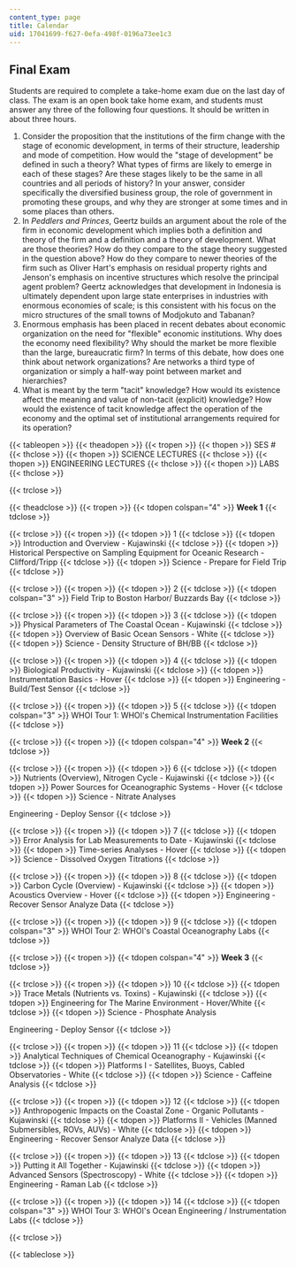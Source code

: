 ```yaml
---
content_type: page
title: Calendar
uid: 17041699-f627-0efa-498f-0196a73ee1c3
---
```


Final Exam
----------

Students are required to complete a take-home exam due on the last day of class. The exam is an open book take home exam, and students must answer any three of the following four questions. It should be written in about three hours.

1.  Consider the proposition that the institutions of the firm change with the stage of economic development, in terms of their structure, leadership and mode of competition. How would the "stage of development" be defined in such a theory? What types of firms are likely to emerge in each of these stages? Are these stages likely to be the same in all countries and all periods of history? In your answer, consider specifically the diversified business group, the role of government in promoting these groups, and why they are stronger at some times and in some places than others.
2.  In _Peddlers and Princes_, Geertz builds an argument about the role of the firm in economic development which implies both a definition and theory of the firm and a definition and a theory of development. What are those theories? How do they compare to the stage theory suggested in the question above? How do they compare to newer theories of the firm such as Oliver Hart's emphasis on residual property rights and Jenson's emphasis on incentive structures which resolve the principal agent problem? Geertz acknowledges that development in Indonesia is ultimately dependent upon large state enterprises in industries with enormous economies of scale; is this consistent with his focus on the micro structures of the small towns of Modjokuto and Tabanan?
3.  Enormous emphasis has been placed in recent debates about economic organization on the need for "flexible" economic institutions. Why does the economy need flexibility? Why should the market be more flexible than the large, bureaucratic firm? In terms of this debate, how does one think about network organizations? Are networks a third type of organization or simply a half-way point between market and hierarchies?
4.  What is meant by the term "tacit" knowledge? How would its existence affect the meaning and value of non-tacit (explicit) knowledge? How would the existence of tacit knowledge affect the operation of the economy and the optimal set of institutional arrangements required for its operation?

{{< tableopen >}}
{{< theadopen >}}
{{< tropen >}}
{{< thopen >}}
SES #
{{< thclose >}}
{{< thopen >}}
SCIENCE LECTURES
{{< thclose >}}
{{< thopen >}}
ENGINEERING LECTURES
{{< thclose >}}
{{< thopen >}}
LABS
{{< thclose >}}

{{< trclose >}}

{{< theadclose >}}
{{< tropen >}}
{{< tdopen colspan="4" >}}
**Week 1**
{{< tdclose >}}

{{< trclose >}}
{{< tropen >}}
{{< tdopen >}}
1
{{< tdclose >}}
{{< tdopen >}}
Introduction and Overview - Kujawinski
{{< tdclose >}}
{{< tdopen >}}
Historical Perspective on Sampling Equipment for Oceanic Research - Clifford/Tripp
{{< tdclose >}}
{{< tdopen >}}
Science - Prepare for Field Trip
{{< tdclose >}}

{{< trclose >}}
{{< tropen >}}
{{< tdopen >}}
2
{{< tdclose >}}
{{< tdopen colspan="3" >}}
Field Trip to Boston Harbor/ Buzzards Bay
{{< tdclose >}}

{{< trclose >}}
{{< tropen >}}
{{< tdopen >}}
3
{{< tdclose >}}
{{< tdopen >}}
Physical Parameters of The Coastal Ocean - Kujawinski
{{< tdclose >}}
{{< tdopen >}}
Overview of Basic Ocean Sensors - White
{{< tdclose >}}
{{< tdopen >}}
Science - Density Structure of BH/BB
{{< tdclose >}}

{{< trclose >}}
{{< tropen >}}
{{< tdopen >}}
4
{{< tdclose >}}
{{< tdopen >}}
Biological Productivity - Kujawinski
{{< tdclose >}}
{{< tdopen >}}
Instrumentation Basics - Hover
{{< tdclose >}}
{{< tdopen >}}
Engineering - Build/Test Sensor
{{< tdclose >}}

{{< trclose >}}
{{< tropen >}}
{{< tdopen >}}
5
{{< tdclose >}}
{{< tdopen colspan="3" >}}
WHOI Tour 1: WHOI's Chemical Instrumentation Facilities
{{< tdclose >}}

{{< trclose >}}
{{< tropen >}}
{{< tdopen colspan="4" >}}
**Week 2**
{{< tdclose >}}

{{< trclose >}}
{{< tropen >}}
{{< tdopen >}}
6
{{< tdclose >}}
{{< tdopen >}}
Nutrients (Overview), Nitrogen Cycle - Kujawinski
{{< tdclose >}}
{{< tdopen >}}
Power Sources for Oceanographic Systems - Hover
{{< tdclose >}}
{{< tdopen >}}
Science - Nitrate Analyses  
  
Engineering - Deploy Sensor
{{< tdclose >}}

{{< trclose >}}
{{< tropen >}}
{{< tdopen >}}
7
{{< tdclose >}}
{{< tdopen >}}
Error Analysis for Lab Measurements to Date - Kujawinski
{{< tdclose >}}
{{< tdopen >}}
Time-series Analyses - Hover
{{< tdclose >}}
{{< tdopen >}}
Science - Dissolved Oxygen Titrations
{{< tdclose >}}

{{< trclose >}}
{{< tropen >}}
{{< tdopen >}}
8
{{< tdclose >}}
{{< tdopen >}}
Carbon Cycle (Overview) - Kujawinski
{{< tdclose >}}
{{< tdopen >}}
Acoustics Overview - Hover
{{< tdclose >}}
{{< tdopen >}}
Engineering - Recover Sensor Analyze Data
{{< tdclose >}}

{{< trclose >}}
{{< tropen >}}
{{< tdopen >}}
9
{{< tdclose >}}
{{< tdopen colspan="3" >}}
WHOI Tour 2: WHOI's Coastal Oceanography Labs
{{< tdclose >}}

{{< trclose >}}
{{< tropen >}}
{{< tdopen colspan="4" >}}
**Week 3**
{{< tdclose >}}

{{< trclose >}}
{{< tropen >}}
{{< tdopen >}}
10
{{< tdclose >}}
{{< tdopen >}}
Trace Metals (Nutrients vs. Toxins) - Kujawinski
{{< tdclose >}}
{{< tdopen >}}
Engineering for The Marine Environment - Hover/White
{{< tdclose >}}
{{< tdopen >}}
Science - Phosphate Analysis  
  
Engineering - Deploy Sensor
{{< tdclose >}}

{{< trclose >}}
{{< tropen >}}
{{< tdopen >}}
11
{{< tdclose >}}
{{< tdopen >}}
Analytical Techniques of Chemical Oceanography - Kujawinski
{{< tdclose >}}
{{< tdopen >}}
Platforms I - Satellites, Buoys, Cabled Observatories - White
{{< tdclose >}}
{{< tdopen >}}
Science - Caffeine Analysis
{{< tdclose >}}

{{< trclose >}}
{{< tropen >}}
{{< tdopen >}}
12
{{< tdclose >}}
{{< tdopen >}}
Anthropogenic Impacts on the Coastal Zone - Organic Pollutants - Kujawinski
{{< tdclose >}}
{{< tdopen >}}
Platforms II - Vehicles (Manned Submersibles, ROVs, AUVs) - White
{{< tdclose >}}
{{< tdopen >}}
Engineering - Recover Sensor Analyze Data
{{< tdclose >}}

{{< trclose >}}
{{< tropen >}}
{{< tdopen >}}
13
{{< tdclose >}}
{{< tdopen >}}
Putting it All Together - Kujawinski
{{< tdclose >}}
{{< tdopen >}}
Advanced Sensors (Spectroscopy) - White
{{< tdclose >}}
{{< tdopen >}}
Engineering - Raman Lab
{{< tdclose >}}

{{< trclose >}}
{{< tropen >}}
{{< tdopen >}}
14
{{< tdclose >}}
{{< tdopen colspan="3" >}}
WHOI Tour 3: WHOI's Ocean Engineering / Instrumentation Labs
{{< tdclose >}}

{{< trclose >}}

{{< tableclose >}}